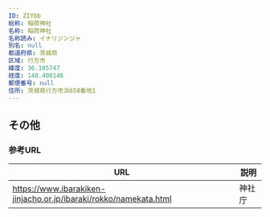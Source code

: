 ```yaml
---
ID: ZIYbb
総称: 稲荷神社
名称: 稲荷神社
名称読み: イナリジンジャ
別名: null
都道府県: 茨城県
区域: 行方市
緯度: 36.105747
経度: 140.400146
郵便番号: null
住所: 茨城県行方市浜658番地1
---
```


## その他

### 参考URL

| URL                                                               | 説明   |
| ----------------------------------------------------------------- | ------ |
| https://www.ibarakiken-jinjacho.or.jp/ibaraki/rokko/namekata.html | 神社庁 |
